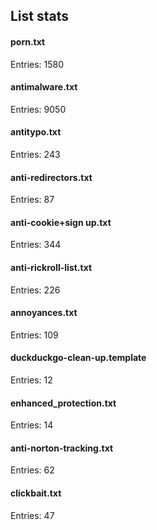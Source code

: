 ## List stats
#### porn.txt
Entries: 1580 <br> 
#### antimalware.txt
Entries: 9050 <br> 
#### antitypo.txt
Entries: 243 <br> 
#### anti-redirectors.txt
Entries: 87 <br> 
#### anti-cookie+sign up.txt
Entries: 344 <br> 
#### anti-rickroll-list.txt
Entries: 226 <br> 
#### annoyances.txt
Entries: 109 <br> 
#### duckduckgo-clean-up.template
Entries: 12 <br> 
#### enhanced_protection.txt
Entries: 14 <br> 
#### anti-norton-tracking.txt
Entries: 62 <br> 
#### clickbait.txt
Entries: 47 <br> 
